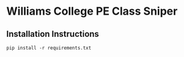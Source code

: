 # Williams College PE Class Sniper

## Installation Instructions
`pip install -r requirements.txt`


